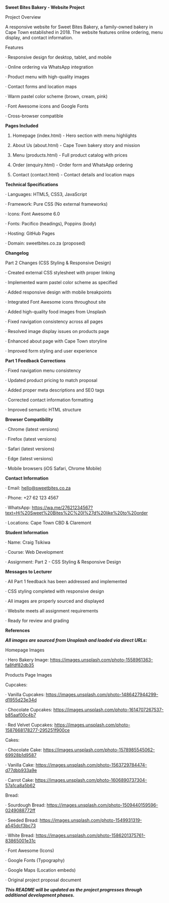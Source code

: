**Sweet Bites Bakery - Website Project**

Project Overview

A responsive website for Sweet Bites Bakery, a family-owned bakery in Cape Town established in 2018. The website features online ordering, menu display, and contact information.

Features

· Responsive design for desktop, tablet, and mobile

· Online ordering via WhatsApp integration

· Product menu with high-quality images

· Contact forms and location maps

· Warm pastel color scheme (brown, cream, pink)

· Font Awesome icons and Google Fonts

· Cross-browser compatible

**Pages Included**

1. Homepage (index.html) - Hero section with menu highlights
  
3. About Us (about.html) - Cape Town bakery story and mission
   
5. Menu (products.html) - Full product catalog with prices
   
7. Order (enquiry.html) - Order form and WhatsApp ordering
   
9. Contact (contact.html) - Contact details and location maps

**Technical Specifications**

· Languages: HTML5, CSS3, JavaScript

· Framework: Pure CSS (No external frameworks)

· Icons: Font Awesome 6.0

· Fonts: Pacifico (headings), Poppins (body)

· Hosting: GitHub Pages

· Domain: sweetbites.co.za (proposed)




**Changelog**

Part 2 Changes (CSS Styling & Responsive Design)

· Created external CSS stylesheet with proper linking

· Implemented warm pastel color scheme as specified

· Added responsive design with mobile breakpoints

· Integrated Font Awesome icons throughout site

· Added high-quality food images from Unsplash

· Fixed navigation consistency across all pages

· Resolved image display issues on products page

· Enhanced about page with Cape Town storyline

· Improved form styling and user experience



**Part 1 Feedback Corrections**

· Fixed navigation menu consistency

· Updated product pricing to match proposal

· Added proper meta descriptions and SEO tags

· Corrected contact information formatting

· Improved semantic HTML structure

**Browser Compatibility**

· Chrome (latest versions)

· Firefox (latest versions)

· Safari (latest versions)

· Edge (latest versions)

· Mobile browsers (iOS Safari, Chrome Mobile)



**Contact Information**

· Email: hello@sweetbites.co.za

· Phone: +27 62 123 4567

· WhatsApp: https://wa.me/27621234567?text=Hi%20Sweet%20Bites%2C%20I%27d%20like%20to%20order

· Locations: Cape Town CBD & Claremont

**Student Information**

· Name: Craig Tsikiwa

· Course: Web Development

· Assignment: Part 2 - CSS Styling & Responsive Design



**Messages to Lecturer**

· All Part 1 feedback has been addressed and implemented

· CSS styling completed with responsive design

· All images are properly sourced and displayed

· Website meets all assignment requirements

· Ready for review and grading



**References**

***All images are sourced from Unsplash and loaded via direct URLs:***

Homepage Images

· Hero Bakery Image: https://images.unsplash.com/photo-1558961363-fa8fdf82db35

Products Page Images

Cupcakes:

· Vanilla Cupcakes: https://images.unsplash.com/photo-1486427944299-d1955d23e34d

· Chocolate Cupcakes: https://images.unsplash.com/photo-1614707267537-b85aaf00c4b7

· Red Velvet Cupcakes: https://images.unsplash.com/photo-1587668178277-295251f900ce

Cakes:

· Chocolate Cake: https://images.unsplash.com/photo-1578985545062-69928b1d9587

· Vanilla Cake: https://images.unsplash.com/photo-1563729784474-d77dbb933a9e

· Carrot Cake: https://images.unsplash.com/photo-1606890737304-57a1ca8a5b62

Bread:

· Sourdough Bread: https://images.unsplash.com/photo-1509440159596-0249088772ff

· Seeded Bread: https://images.unsplash.com/photo-1549931319-a545dcf3bc73

· White Bread: https://images.unsplash.com/photo-1586201375761-83865001e31c


· Font Awesome (Icons)

· Google Fonts (Typography)

· Google Maps (Location embeds)

· Original project proposal document

***This README will be updated as the project progresses through additional development phases.***
